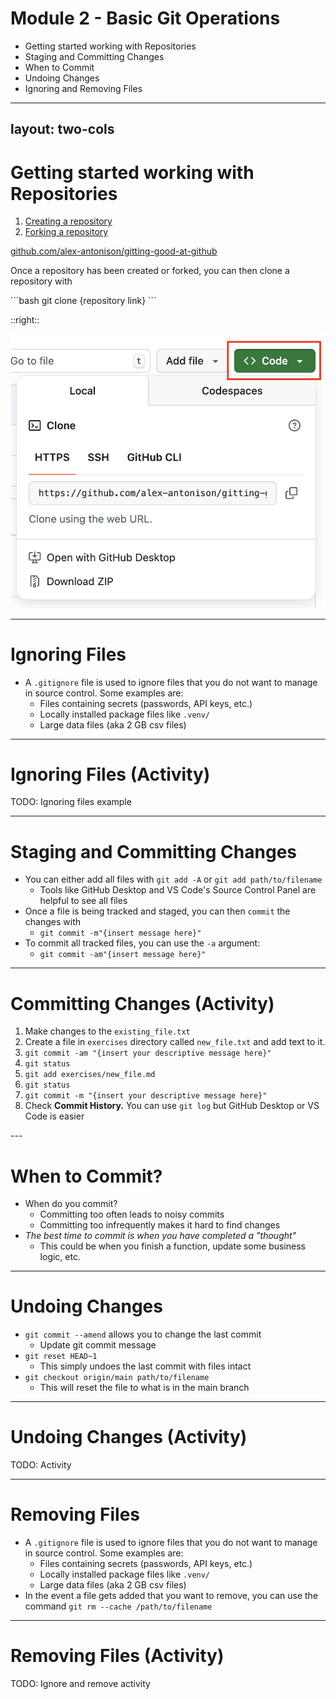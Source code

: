 # **Module 2 - Basic Git Operations**

* Getting started working with Repositories
* Staging and Committing Changes
* When to Commit
* Undoing Changes
* Ignoring and Removing Files

---
layout: two-cols
---

# **Getting started working with Repositories**
<div class="text-2xl">

1. [Creating a repository](https://docs.github.com/en/repositories/creating-and-managing-repositories/quickstart-for-repositories)
2. [Forking a repository](https://docs.github.com/en/pull-requests/collaborating-with-pull-requests/working-with-forks/fork-a-repo#forking-a-repository)

[github.com/alex-antonison/gitting-good-at-github](https://github.com/alex-antonison/gitting-good-at-github)

Once a repository has been created or forked, you can then clone a repository with
</div>
```bash
git clone {repository link}
```

::right::

<img src="./images/get-repository-link.png" />

---

# **Ignoring Files**

* A `.gitignore` file is used to ignore files that you do not want to manage in source control. Some examples are:
  * Files containing secrets (passwords, API keys, etc.)
  * Locally installed package files like `.venv/`
  * Large data files (aka 2 GB csv files)

---

# **Ignoring Files (Activity)**

TODO: Ignoring files example

---

# **Staging and Committing Changes**
<div class="text-2xl">

* You can either add all files with `git add -A` or `git add path/to/filename`
  * Tools like GitHub Desktop and VS Code's Source Control Panel are helpful to see all files
* Once a file is being tracked and staged, you can then `commit` the changes with
  * `git commit -m"{insert message here}"`
* To commit all tracked files, you can use the `-a` argument:
  * `git commit -am"{insert message here}"`
</div>

---

# **Committing Changes (Activity)**
<div class="text-2xl">

1. Make changes to the `existing_file.txt`
2. Create a file in `exercises` directory called `new_file.txt` and add text to it.
3. `git commit -am "{insert your descriptive message here}"`
4. `git status`
5. `git add exercises/new_file.md`
6. `git status`
7. `git commit -m "{insert your descriptive message here}"`
8. Check **Commit History.** You can use `git log` but GitHub Desktop or VS Code is easier
</div>
---

# **When to Commit?**

* When do you commit?
  * Committing too often leads to noisy commits
  * Committing too infrequently makes it hard to find changes
* _The best time to commit is when you have completed a "thought"_
  * This could be when you finish a function, update some business logic, etc.

---

# **Undoing Changes**

<div class="text-2xl">

* `git commit --amend` allows you to change the last commit
  * Update git commit message
* `git reset HEAD~1`
  * This simply undoes the last commit with files intact
* `git checkout origin/main path/to/filename`
  * This will reset the file to what is in the main branch
</div>

---

# **Undoing Changes (Activity)**

TODO: Activity

---

# **Removing Files**

* A `.gitignore` file is used to ignore files that you do not want to manage in source control. Some examples are:
  * Files containing secrets (passwords, API keys, etc.)
  * Locally installed package files like `.venv/`
  * Large data files (aka 2 GB csv files)
* In the event a file gets added that you want to remove, you can use the command `git rm --cache /path/to/filename`

---

# **Removing Files (Activity)**

TODO: Ignore and remove activity
